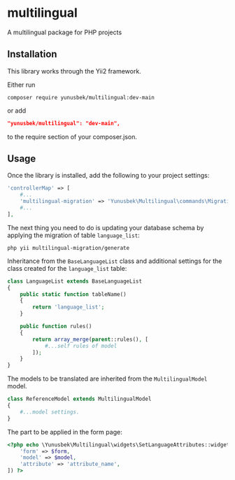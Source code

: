 multilingual
===========================

A multilingual package for PHP projects

Installation
------------

This library works through the Yii2 framework.

Either run

```
composer require yunusbek/multilingual:dev-main
```

or add

```json
"yunusbek/multilingual": "dev-main",
```

to the require section of your composer.json.

Usage
------------

Once the library is installed, add the following to your project settings:

```php
'controllerMap' => [
    #...
    'multilingual-migration' => 'Yunusbek\Multilingual\commands\Migrations',
    #...
],
```

The next thing you need to do is updating your database schema by applying the migration of table ```language_list```:

```
php yii multilingual-migration/generate
```

Inheritance from the ```BaseLanguageList``` class and additional settings for the class created for the ```language_list``` table:

````php
class LanguageList extends BaseLanguageList
{
    public static function tableName()
    {
        return 'language_list';
    }

    public function rules()
    {
        return array_merge(parent::rules(), [
            #...self rules of model
        ]);
    }
}
````

The models to be translated are inherited from the ```MultilingualModel``` model.

```php
class ReferenceModel extends MultilingualModel
{
    #...model settings.
}
```

The part to be applied in the form page:

```php
<?php echo \Yunusbek\Multilingual\widgets\SetLanguageAttributes::widget([
    'form' => $form,
    'model' => $model,
    'attribute' => 'attribute_name',
]) ?>
```
